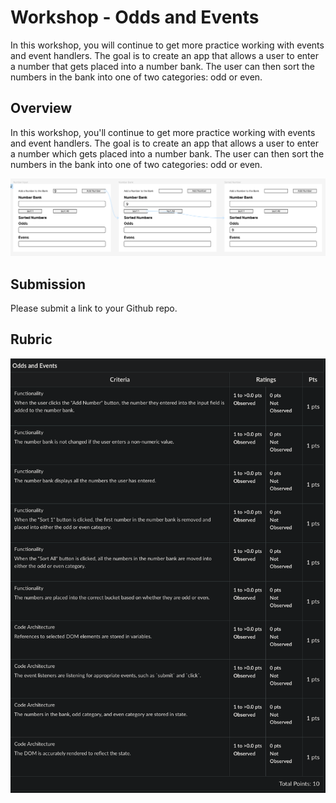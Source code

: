 # Workshop - Odds and Events

In this workshop, you will continue to get more practice working with events and event handlers. The goal is to create an app that allows a user to enter a number that gets placed into a number bank. The user can then sort the numbers in the bank into one of two categories: odd or even.

## Overview

In this workshop, you'll continue to get more practice working with events and event handlers. The goal is to create an app that allows a user to enter a number which gets placed into a number bank. The user can then sort the numbers in the bank into one of two categories: odd or even.

![Preview of the app: a user types 9 into the input field and clicks a button to add it to a number bank. The user then clicks the "Sort 1" button. The 9 is moved from the number bank into the "odd" category.](odds_and_events-example_flow.png)

## Submission

Please submit a link to your Github repo.

## Rubric 
![rubric](./Rubric.png)